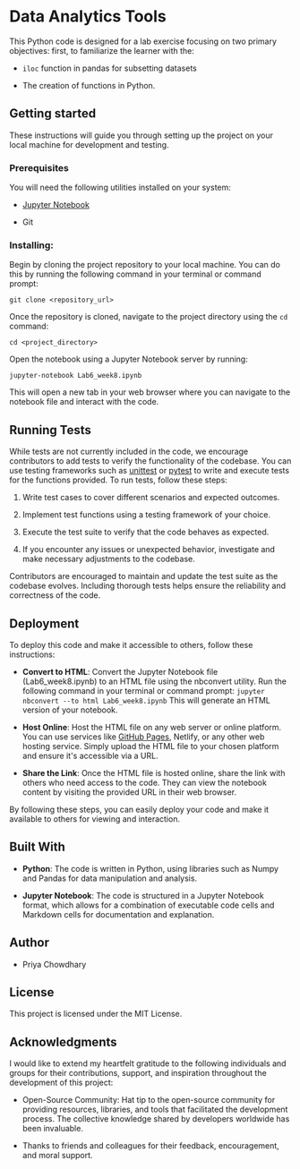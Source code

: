 
# Data Analytics Tools

This Python code is designed for a lab exercise focusing on two primary objectives: first, to familiarize the learner with the:

-   `iloc` function in pandas for subsetting datasets
    
-   The creation of functions in Python.
    

## Getting started

These instructions will guide you through setting up the project on your local machine for development and testing.

### Prerequisites

You will need the following utilities installed on your system:

-   [Jupyter Notebook](https://jupyter.org/)
    
-   Git
    

### Installing:

Begin by cloning the project repository to your local machine. You can do this by running the following command in your terminal or command prompt:

`git clone <repository_url>`

Once the repository is cloned, navigate to the project directory using the `cd` command:

`cd <project_directory>`

Open the notebook using a Jupyter Notebook server by running:

`jupyter-notebook Lab6_week8.ipynb`

This will open a new tab in your web browser where you can navigate to the notebook file and interact with the code.

## Running Tests

While tests are not currently included in the code, we encourage contributors to add tests to verify the functionality of the codebase. You can use testing frameworks such as [unittest](https://docs.python.org/3/library/unittest.html) or [pytest](https://docs.pytest.org/en/8.0.x/) to write and execute tests for the functions provided. To run tests, follow these steps:

1. Write test cases to cover different scenarios and expected outcomes.

2. Implement test functions using a testing framework of your choice.

3. Execute the test suite to verify that the code behaves as expected.

4. If you encounter any issues or unexpected behavior, investigate and make necessary adjustments to the codebase.

Contributors are encouraged to maintain and update the test suite as the codebase evolves. Including thorough tests helps ensure the reliability and correctness of the code.

## Deployment

To deploy this code and make it accessible to others, follow these instructions:

- **Convert to HTML**: Convert the Jupyter Notebook file (Lab6_week8.ipynb) to an HTML file using the nbconvert utility. Run the following command in your terminal or command prompt:
`jupyter nbconvert --to html Lab6_week8.ipynb`
This will generate an HTML version of your notebook.

- **Host Online**: Host the HTML file on any web server or online platform. You can use services like [GitHub Pages](https://pages.github.com/), Netlify, or any other web hosting service. Simply upload the HTML file to your chosen platform and ensure it's accessible via a URL.

- **Share the Link**: Once the HTML file is hosted online, share the link with others who need access to the code. They can view the notebook content by visiting the provided URL in their web browser.

By following these steps, you can easily deploy your code and make it available to others for viewing and interaction.

## Built With

-   **Python**: The code is written in Python, using libraries such as Numpy and Pandas for data manipulation and analysis.
    
-   **Jupyter Notebook**: The code is structured in a Jupyter Notebook format, which allows for a combination of executable code cells and Markdown cells for documentation and explanation.
## Author

-   Priya Chowdhary

## License

This project is licensed under the MIT License.

## Acknowledgments
I would like to extend my heartfelt gratitude to the following individuals and groups for their contributions, support, and inspiration throughout the development of this project:
-   Open-Source Community: Hat tip to the open-source community for providing resources, libraries, and tools that facilitated the development process. The collective knowledge shared by developers worldwide has been invaluable.

-   Thanks to friends and colleagues for their feedback, encouragement, and moral support.
